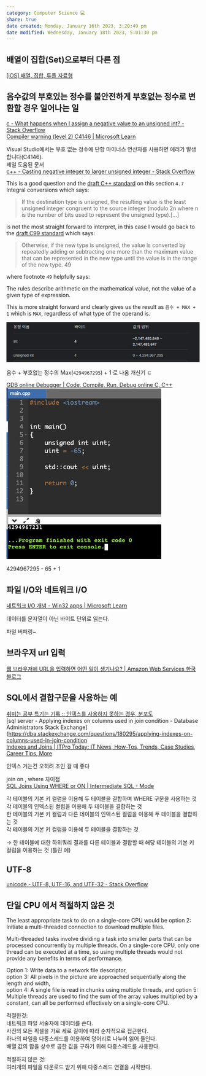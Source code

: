 ```yaml
---  
category: Computer Science 💻  
share: true  
date created: Monday, January 16th 2023, 3:20:49 pm  
date modified: Wednesday, January 18th 2023, 5:01:30 pm  
---  
```

## 배열이 집합(Set)으로부터 다른 점  
[[iOS] 배열, 집합, 튜플 자료형](https://duwjdtn11.tistory.com/461#:~:text=%EB%B0%B0%EC%97%B4%20%2D%20%EC%88%9C%EC%84%9C%EC%9E%88%EB%8A%94%20%EB%8D%B0%EC%9D%B4%ED%84%B0%EB%93%A4%EC%9D%84,%EC%A4%91%EB%B3%B5%EC%A7%80%EC%A0%95%EC%9D%80%20%EB%B6%88%EA%B0%80%ED%95%98%EB%8B%A4.)  
  
  
## 음수값의 부호있는 정수를 불안전하게 부호없는 정수로 변환할 경우 일어나는 일  
[c - What happens when I assign a negative value to an unsigned int? - Stack Overflow](https://stackoverflow.com/questions/7152759/what-happens-when-i-assign-a-negative-value-to-an-unsigned-int)  
[Compiler warning (level 2) C4146 | Microsoft Learn](https://learn.microsoft.com/en-us/cpp/error-messages/compiler-warnings/compiler-warning-level-2-c4146?redirectedfrom=MSDN&view=msvc-170)  
  
Visual Studio에서는 부호 없는 정수에 단항 마이너스 연산자를 사용하면 에러가 발생합니다(C4146).  
제일 도움된 문서  
[c++ - Casting negative integer to larger unsigned integer - Stack Overflow](https://stackoverflow.com/questions/21769068/casting-negative-integer-to-larger-unsigned-integer)  
  
This is a good question and the [draft C++ standard](https://www.open-std.org/jtc1/sc22/wg21/docs/papers/2012/n3485.pdf) on this section `4.7` Integral conversions which says:  
  
> If the destination type is unsigned, the resulting value is the least unsigned integer congruent to the source integer (modulo 2n where n is the number of bits used to represent the unsigned type).[...]  
  
is not the most straight forward to interpret, in this case I would go back to the [draft C99 standard](http://www.open-std.org/jtc1/sc22/wg14/www/docs/n1256.pdf) which says:  
  
> Otherwise, if the new type is unsigned, the value is converted by repeatedly adding or subtracting one more than the maximum value that can be represented in the new type until the value is in the range of the new type. 49  
  
where footnote `49` helpfully says:  
  
The rules describe arithmetic on the mathematical value, not the value of a given type of expression.  
  
This is more straight forward and clearly gives us the result as `음수 + MAX + 1` which is `MAX`, regardless of what type of the operand is.  
  
![Pasted image 20221217191242.png](../assets/img/Pasted%20image%2020221217191242.png)  
  
 음수 + 부호없는 정수의 Max(`4294967295`) + 1 로 나옴 개신기 ㄷ  
  
  
[GDB online Debugger | Code, Compile, Run, Debug online C, C++](https://www.onlinegdb.com/wxTFI9GEux)  
![Pasted image 20221217191704.png](../assets/img/Pasted%20image%2020221217191704.png)  
  
  
4294967295 - 65 + 1  
  
  
  
  
## 파일 I/O와 네트워크 I/O  
[네트워크 I/O 개념 - Win32 apps | Microsoft Learn](https://learn.microsoft.com/ko-kr/windows/win32/fileio/network-i-o-concepts)  
  
데이터를 문자열이 아닌 바이트 단위로 읽는다.  
  
파일 버퍼링~   
  
  
## 브라우저 url 입력  
[웹 브라우저에 URL을 입력하면 어떤 일이 생기나요? | Amazon Web Services 한국 블로그](https://aws.amazon.com/ko/blogs/korea/what-happens-when-you-type-a-url-into-your-browser/)  
  
## SQL에서 결합구문을 사용하는 예  
[취미는 공부 특기는 기록 :: 인덱스를 사용하지 못하는 경우, 분포도](https://brightestbulb.tistory.com/145)  
[sql server - Applying indexes on columns used in join condition - Database Administrators Stack Exchange](https://dba.stackexchange.com/questions/180295/applying-indexes-on-columns-used-in-join-condition  
[Indexes and Joins | ITPro Today: IT News, How-Tos, Trends, Case Studies, Career Tips, More](https://www.itprotoday.com/sql-server/indexes-and-joins)  
  
인덱스 거는건 오히려 조인 걸 때 좋다  
  
  
join on , where 차이점  
[SQL Joins Using WHERE or ON | Intermediate SQL - Mode](https://mode.com/sql-tutorial/sql-joins-where-vs-on/)  
  
  
각 테이블의 기본 키 컬럼을 이용해 두 테이블을 결합하며 WHERE 구문을 사용하는 것  
각 테이블의 인덱스된 컬럼을 이용해 두 테이블을 결합하는 것  
한 테이블의 기본 키 컬럼과 다른 테이블의 인덱스된 컬럼을 이용해 두 테이블을 결합하는 것  
각 테이블의 기본 키 컬럼을 이용해 두 테이블을 결합하는 것  
  
→ 한 테이블에 대한 하위쿼리 결과를 다른 테이블과 결합할 때 해당 테이블의 기본 키 컬럼을 이용하는 것 (틀린 예)  
  
## UTF-8  
[unicode - UTF-8, UTF-16, and UTF-32 - Stack Overflow](https://stackoverflow.com/questions/496321/utf-8-utf-16-and-utf-32)  
  
  
## 단일 CPU 에서 적절하지 않은 것  
The least appropriate task to do on a single-core CPU would be option 2:   
Initiate a multi-threaded connection to download multiple files.  
  
Multi-threaded tasks involve dividing a task into smaller parts that can be processed concurrently by multiple threads. On a single-core CPU, only one thread can be executed at a time, so using multiple threads would not provide any benefits in terms of performance.  
  
Option 1: Write data to a network file descriptor,   
option 3: All pixels in the picture are approached sequentially along the length and width,   
option 4: A single file is read in chunks using multiple threads, and option 5: Multiple threads are used to find the sum of the array values multiplied by a constant, can all be performed effectively on a single-core CPU.  
  
  
적절한것:   
네트워크 파일 서술자에 데이터를 쓴다.  
사진의 모든 픽셀을 가로 세로 길이에 따라 순차적으로 접근한다.  
하나의 파일을 다중스레드를 이용하여 덩어리로 나누어 읽어 들인다.  
배열 값의 합을 상수로 곱한 값을 구하기 위해 다중스레드를 사용한다.  
  
적절하지 않은 것:  
여러개의 파일을 다운로드 받기 위해 다중스레드 연결을 시작한다.